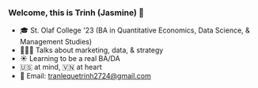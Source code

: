 ### Welcome, this is Trinh (Jasmine) 🌱
- 🎓 St. Olaf College '23 (BA in Quantitative Economics, Data Science, & Management Studies)
- 👩🏻‍💻 Talks about marketing, data, & strategy
- ☀️ Learning to be a real BA/DA
- 🇺🇸 at mind, 🇻🇳 at heart
- 📩 Email: tranlequetrinh2724@gmail.com


